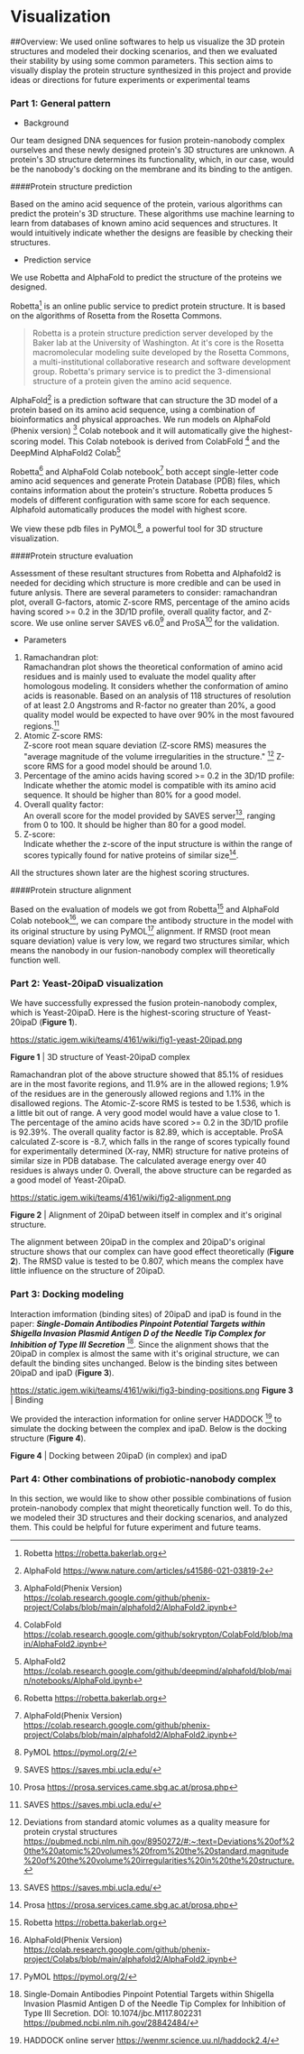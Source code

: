 # Visualization

##Overview:
We used online softwares to help us visualize the 3D protein structures and modeled 
their docking 
scenarios, 
and then we evaluated their stability by using some common parameters. This section 
aims to visually display the protein structure synthesized in this project and 
provide ideas or directions for future experiments or experimental teams

### Part 1: General pattern
- Background

Our team designed DNA sequences for fusion protein-nanobody complex ourselves<!-- todo: from what -->
and these newly designed protein's 3D structures are unknown.
A protein's 3D structure determines its functionality,
which,
in our case,
would be the nanobody's docking on the membrane and its binding to the antigen.
<!-- todo: review -->

####Protein structure prediction

Based on the amino acid sequence of the protein, various algorithms can predict the 
protein's 3D structure. These algorithms use machine learning to learn from databases 
of known amino acid sequences and structures. It would intuitively indicate whether 
the designs are feasible by checking their structures.


- Prediction service

We use Robetta and AlphaFold to predict the structure of the proteins we designed.

Robetta[^Robetta] is an online public service to predict protein structure.
It is based on the algorithms of Rosetta from the Rosetta Commons.

> Robetta is a protein structure prediction server developed by
the Baker lab at the University of Washington.
At it's core is the Rosetta macromolecular modeling suite developed by
the Rosetta Commons,
a multi-institutional collaborative research and software development group.
Robetta's primary service is to predict the 3-dimensional structure of
a protein given the amino acid sequence.

AlphaFold[^AlphaFoldPaper] is a prediction software that can structure the 3D model 
of a protein based on its amino acid sequence, using a combination of bioinformatics 
and physical approaches. We run models on AlphaFold (Phenix version) [^AlphaFoldPh] Colab 
notebook and it will automatically give the highest-scoring model.
This Colab notebook is derived from ColabFold [^ColabFold] and the DeepMind AlphaFold2
 Colab[^AlphaFold2Colab]

Robetta[^Robetta] and AlphaFold Colab notebook[^AlphaFoldPh] both accept single-letter 
code 
amino acid sequences
and generate Protein Database (PDB) files,
which contains information about the protein's structure. Robetta produces 5 models of 
different configuration with same score for each sequence. Alphafold automatically produces 
the model with highest score. 

We view these pdb files in PyMOL[^PyMOL], a powerful tool for 3D structure visualization.

####Protein structure evaluation

Assessment of these resultant structures from Robetta and Alphafold2 is needed for 
deciding which structure is more credible and can be used in future anlysis. There are 
several parameters to consider: ramachandran plot, overall G-factors, atomic Z-score RMS, 
percentage of the amino acids having scored >= 0.2 in the 3D/1D profile, overall quality factor, 
and Z-score. We use online server SAVES v6.0[^SAVES] and ProSA[^ProSA] for the validation.

- Parameters

1. Ramachandran plot:\
   Ramachandran plot shows the theoretical conformation of amino acid residues and 
   is mainly used to evaluate the model quality after homologous modeling. It considers 
   whether the conformation of amino acids is reasonable. Based on an analysis of 
   118 structures of resolution of at least 2.0 Angstroms and R-factor no greater than 
   20%, 
   a good quality model would be expected to have over 90% in the most favoured regions.[^SAVES]
2. Atomic Z-score RMS:\
Z-score root mean square deviation (Z-score RMS) measures the "average magnitude of the 
volume irregularities in the structure." [^Z-scoreRMS] Z-score RMS for a good model should 
be around 1.0.
3. Percentage of the amino acids having scored >= 0.2 in the 3D/1D profile:\
Indicate whether the atomic model is compatible with its amino acid sequence. It should 
be higher than 80% for a good model.
4. Overall quality factor:\
An overall score for the model provided by SAVES server[^SAVES], ranging from 0 to 100. 
It should be higher than 80 for a good model.
5. Z-score:\
Indicate whether the z-score of the input structure is within the range of scores typically 
found for native proteins of similar size[^ProSA].

All the structures shown later are the highest scoring structures.

####Protein structure alignment

Based on the evaluation of models we got from Robetta[^Robetta] and AlphaFold Colab 
notebook[^AlphaFoldPh], we can compare the antibody structure in the model with its original 
structure by using PyMOL[^PyMOL] alignment. If RMSD (root mean square deviation) value 
is very low, 
we regard two structures similar, which means the nanobody in our fusion-nanobody complex 
will theoretically function well.

### Part 2: Yeast-20ipaD visualization
We have successfully expressed the fusion protein-nanobody complex, which is Yeast-20ipaD. 
Here is the highest-scoring structure of Yeast-20ipaD (**Figure 1**).

https://static.igem.wiki/teams/4161/wiki/fig1-yeast-20ipad.png

**Figure 1** | 3D structure of Yeast-20ipaD complex

Ramachandran plot of the above structure showed that 
85.1% of residues are in the most favorite regions, 
and 11.9% are in the allowed regions; 1.9% of the residues are in the generously allowed regions 
and 1.1% in the disallowed regions. 
The Atomic-Z-score RMS is tested to be 1.536, which is a little bit out of range. A very good model 
would have a value close to 1. The percentage of the amino acids have scored >= 0.2 in the 3D/1D profile is 92.39%. 
The overall quality factor is 82.89, which is acceptable.
ProSA calculated Z-score is -8.7, which falls in the range of scores typically found for 
experimentally determined (X-ray, NMR) structure for native proteins of similar size in 
PDB database.
The calculated average energy over 40 residues is always under 0. Overall, the above structure 
can be regarded as a good model of Yeast-20ipaD.


https://static.igem.wiki/teams/4161/wiki/fig2-alignment.png

**Figure 2** | Alignment of 20ipaD between itself in complex and it's original structure.

The alignment between 20ipaD in the complex
and 20ipaD's original structure shows that our complex can 
have good effect theoretically (**Figure 2**). The RMSD value is tested to
be 0.807, which means the complex have little influence on the 
structure of 20ipaD.

### Part 3: Docking modeling

Interaction imformation (binding sites) of 20ipaD and ipaD 
is found in the paper: ***Single-Domain Antibodies Pinpoint Potential Targets within Shigella 
Invasion Plasmid Antigen D 
of the Needle Tip Complex for Inhibition of Type III Secretion*** [^Binding]. 
Since the alignment shows that the 20ipaD 
in complex is almost the same with it's
original structure, we can default the binding sites unchanged. Below is the
binding sites between 20ipaD and ipaD (**Figure 3**).

https://static.igem.wiki/teams/4161/wiki/fig3-binding-positions.png
**Figure 3** | Binding

We provided the interaction information for online server HADDOCK [^HADDOCK] to 
simulate the docking between the complex and ipaD. 
Below is the docking structure
(**Figure 4**).


**Figure 4** | Docking between 20ipaD (in complex) 
and ipaD



### Part 4: Other combinations of probiotic-nanobody complex
In this section, we would like to show other possible combinations of fusion protein-nanobody 
complex that might theoretically function well. To do this, we modeled their 3D structures 
and their docking scenarios, and analyzed them. This could be helpful for future experiment 
and future teams.

[^Robetta]: Robetta <https://robetta.bakerlab.org>

[^AlphaFoldPaper]: AlphaFold <https://www.nature.com/articles/s41586-021-03819-2>

[^AlphaFoldPh]: AlphaFold(Phenix Version) <https://colab.research.google.com/github/phenix-project/Colabs/blob/main/alphafold2/AlphaFold2.ipynb>

[^ColabFold]: ColabFold <https://colab.research.google.com/github/sokrypton/ColabFold/blob/main/AlphaFold2.ipynb>

[^AlphaFold2Colab]: AlphaFold2 <https://colab.research.google.com/github/deepmind/alphafold/blob/main/notebooks/AlphaFold.ipynb>

[^PyMOL]: PyMOL <https://pymol.org/2/>

[^SAVES]: SAVES <https://saves.mbi.ucla.edu/>

[^ProSA]: Prosa <https://prosa.services.came.sbg.ac.at/prosa.php>

[^Z-scoreRMS]: Deviations from standard atomic volumes as a quality measure for protein crystal structures <https://pubmed.ncbi.nlm.nih.gov/8950272/#:~:text=Deviations%20of%20the%20atomic%20volumes%20from%20the%20standard,magnitude%20of%20the%20volume%20irregularities%20in%20the%20structure.>

[^HADDOCK]: HADDOCK online server https://wenmr.science.uu.nl/haddock2.4/

[^Binding]: Single-Domain Antibodies Pinpoint Potential Targets within Shigella Invasion Plasmid Antigen D 
of the Needle Tip Complex for Inhibition of Type III Secretion. 
DOI: 10.1074/jbc.M117.802231
https://pubmed.ncbi.nlm.nih.gov/28842484/